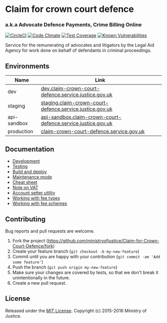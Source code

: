 # Claim for crown court defence
### a.k.a Advocate Defence Payments, Crime Billing Online

[![CircleCI](https://circleci.com/gh/ministryofjustice/Claim-for-Crown-Court-Defence/tree/main.svg?style=svg)](https://circleci.com/gh/ministryofjustice/Claim-for-Crown-Court-Defence/tree/main)
[![Code Climate](https://codeclimate.com/github/ministryofjustice/Claim-for-Crown-Court-Defence/badges/gpa.svg)](https://codeclimate.com/github/ministryofjustice/Claim-for-Crown-Court-Defence)
[![Test Coverage](https://codeclimate.com/github/ministryofjustice/Claim-for-Crown-Court-Defence/badges/coverage.svg)](https://codeclimate.com/github/ministryofjustice/Claim-for-Crown-Court-Defence/coverage)
[![Known Vulnerabilities](https://snyk.io/test/github/ministryofjustice/Claim-for-Crown-Court-Defence/badge.svg)](https://snyk.io/test/github/ministryofjustice/Claim-for-Crown-Court-Defence)


Service for the remunerating of advocates and litigators by the Legal Aid Agency for work done on behalf of defendants in criminal proceedings.

## Environments

| Name  | Link |
| ------------- | ------------- |
| dev | [dev.claim-crown-court-defence.service.justice.gov.uk](https://dev.claim-crown-court-defence.service.justice.gov.uk)  |
| staging | [staging.claim-crown-court-defence.service.justice.gov.uk](https://staging.claim-crown-court-defence.service.justice.gov.uk)  |
| api-sandbox | [api-sandbox.claim-crown-court-defence.service.justice.gov.uk](https://api-sandbox.claim-crown-court-defence.service.justice.gov.uk)  |
| production | [claim-crown-court-defence.service.gov.uk](https://claim-crown-court-defence.service.gov.uk/)  |

## Documentation

* [Development](docs/development.md)
* [Testing](docs/testing.md)
* [Build and deploy](docs/build_and_deploy.md)
* [Maintenance mode](docs/maintenance_mode.md)
* [Cheat sheet](docs/cheat_sheet.md)
* [Note on VAT](docs/vat_note.md)
* [Account setter utility](docs/account_setter.md)
* [Working with fee types](docs/fee_types.md)
* [Working with fee schemes](docs/fee_schemes.md)

## Contributing

Bug reports and pull requests are welcome.

1. Fork the project (https://github.com/ministryofjustice/Claim-for-Crown-Court-Defence/fork)
2. Create your feature branch (`git checkout -b my-new-feature`)
3. Commit until you are happy with your contribution (`git commit -am 'Add some feature'`)
4. Push the branch (`git push origin my-new-feature`)
5. Make sure your changes are covered by tests, so that we don't break it unintentionally in the future.
6. Create a new pull request.

## License

Released under the [MIT License](http://www.opensource.org/licenses/MIT). Copyright (c) 2015-2016 Ministry of Justice.
